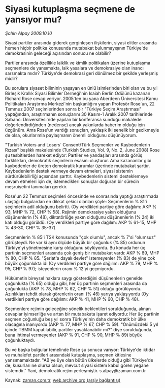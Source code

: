 # Siyasi kutuplaşma seçmene de yansıyor mu?

*Şahin Alpay 2009.10.10*

<tr><td class="metin" colspan="2" style="padding-top: 20px; padding-left: 5px; padding-right: 10px;">Siyasi partiler arasında giderek gerginleşen ilişkilerin, siyasi elitler arasında hemen hiçbir politika konusunda mutabakat bulunmayışının Türkiye'de demokrasinin geleceği açısından sonucu ne olabilir?</td></tr><tr><td class="metin" colspan="2" style="padding-top: 20px; padding-left: 5px; padding-right: 10px;"><p>Partiler arasında özellikle laiklik ve kimlik politikaları üzerine kutuplaşma seçmenlere de yansımakta, laik yasalara ve demokrasiye olan inancı sarsmakta mıdır? Türkiye'de demokrasi geri dönülmez bir şekilde yerleşmiş midir?
<p> Bu sorulara siyaset biliminin yaşayan en ünlü isimlerinden biri olan ve bu yıl Birleşik Krallık Siyasi Bilimler Derneği'nin Isaiah Berlin Ödülünü kazanan Richard Rose cevap veriyor. 2005'ten bu yana Aberdeen Üniversitesi Kamu Politikaları Araştırma Merkezi'nin başkanlığını yapan Profesör Rose'un, 22 Temmuz 2007 seçimlerinden sonra bir "Türkiye Seçim Araştırması" yaptığından, araştırmanın sonuçlarını 30 Kasım-1 Aralık 2007 tarihlerinde Sabancı Üniversitesi'nde yapılan bir konferansa sunduğu makalede değerlendirdiğinden (nedense) ancak yakınlarda haberim olduğu için üzgünüm. Ama Rose'un vardığı sonuçları, yaklaşık iki senelik bir gecikmeyle de olsa, okurlarımla paylaşmanın önemli olduğunu düşünüyorum.
<p>"Turkish Voters and Losers' Consent/Türk Seçmenler ve Kaybedenlerin Rızası" başlıklı makalesinde (Turkish Studies, Vol. 9, No. 2, June 2008) Rose şu tesbitlerden hareket ediyor: Partiler ve yandaşları arasında görüş farklılıkları, demokratik seçimlerin esasını oluşturur. Ama kazananlar gibi kaybedenler de üreten demokratik kurumlar üzerinde mutabakat şarttır. Kaybedenlerin destek vermeye devam etmeleri, siyasi sistemin sürdürülebilirliği açısından şarttır. Kaybedenlerin sistemi desteklemeye devam etmeleri için de, istemedikleri sonuçlar doğuran bir sürecin meşruiyetini tanımaları gerekir.
<p>Rose'un 22 Temmuz seçimleri öncesinde ve sonrasında yaptığı araştırmada ulaştığı bulgulardan en dikkat çekici olanları şöyle: Seçmenlerin % 81'i seçimlerin adil olduğunu belirtti. (Oy verdikleri partiye göre dağılım: AKP % 93, MHP % 72, CHP % 58). Rejimin demokrasiye yakın olduğunu düşünenlerin (% 48), diktatörlüğe yakın olduğunu düşünenlerin (% 24) iki katı olduğu görüldü. (Oy verdikleri partiye göre dağılım: AKP % 61-15, MHP % 43-30, CHP % 35-37).
<p>Seçmenlerin % 85'i TSK konusunda "çok olumlu", ancak % 7'si "olumsuz" görüşteydi. Ne var ki aynı ölçüde büyük bir çoğunluk (% 85) ordunun Türkiye'yi yönetmesine karşı olduğunu söylüyordu. Bu konuda her üç partinin seçmenleri arasında çok geniş bir mutabakat vardı: AKP % 89, MHP % 80, CHP % 85. "Şeriat'a dayalı devlet" istemeyenler (% 83) de yine çok büyük çoğunlukta idi (Oy verdikleri partiye göre dağılım: AKP % 79, MHP % 95, CHP % 97); isteyenlerin oranı % 12'yi geçmiyordu.
<p>Hükümetin bireysel haklara saygı gösterdiğini düşünenlerin genelde çoğunlukta (% 65) olduğu gibi, her üç partinin seçmenleri arasında da çoğunlukta (AKP % 78, MHP % 62, CHP % 51) olduğu görülüyordu. Azınlıkları tehdit olarak görenlerin oranı (% 46) yarıya yaklaşıyordu (Oy verdikleri partiye göre dağılımı: AKP % 41, MHP % 60, CHP % 48).
<p>Seçmenlere rejimin geleceğine yönelik beklentileri sorulduğunda, alınan cevaplar iyimserliğe ve artan bir mutabakata işaret ediyordu: Her üç partinin seçmen çoğunluğu beş yıl sonra Türkiye'nin daha demokratik bir ülke olacağına inanıyordu (AKP % 77, MHP % 67, CHP % 59). "Önümüzdeki 5 yıl içinde TBMM kapatılabilir, partiler yasaklanabilir mi?" diye sorulduğunda, buna ihtimal vermeyenler (AKP % 91, CHP % 90, MHP % 89) büyük çoğunluktaydı.
<p>Bu ve başka bulgular temelinde Rose şu sonuca varıyor: Türkiye'de iktidar ve muhalefet partileri arasındaki kutuplaşma, seçmen kitlesine yansımamaktadır. "AB'ye üye olan bütün ülkelerde olduğu gibi Türkiye'de de, kusurları ne olursa olsun, mevcut siyasi sistem kabul gören yegane sistemdir." Yani, demokratik rejim yerleşmiştir. s.alpay@zaman.com.tr<br/></p></p></p></p></p></p></p></p></td></tr>

Kaynak: [zaman.com.tr](http://zaman.com.tr/yazar.do?yazino=901570), [web.archive.org (arşiv bağlantısı)](http://web.archive.org/web/20091017214218/http://www.zaman.com.tr:80/yazar.do?yazino=901570)
